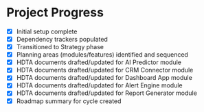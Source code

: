 # Project Progress

- [x] Initial setup complete
- [x] Dependency trackers populated
- [x] Transitioned to Strategy phase
- [x] Planning areas (modules/features) identified and sequenced
- [x] HDTA documents drafted/updated for AI Predictor module
- [x] HDTA documents drafted/updated for CRM Connector module
- [x] HDTA documents drafted/updated for Dashboard App module
- [x] HDTA documents drafted/updated for Alert Engine module
- [x] HDTA documents drafted/updated for Report Generator module
- [x] Roadmap summary for cycle created
